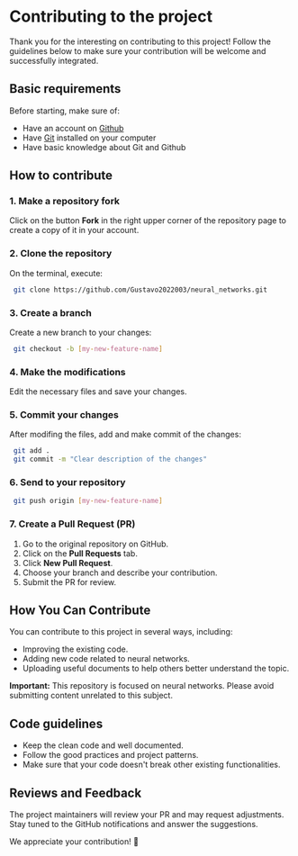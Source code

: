 # Contributing to the project

Thank you for the interesting on contributing to this project! Follow the guidelines below to make sure your contribution will be welcome and successfully integrated.

## Basic requirements

Before starting, make sure of:
- Have an account on [Github](https://github.com/)
- Have [Git](https://git-scm.com/) installed on your computer
- Have basic knowledge about Git and Github

## How to contribute

### 1. Make a repository fork
Click on the button **Fork** in the right upper corner of the repository page to create a copy of it in your account.

### 2. Clone the repository
On the terminal, execute:
```sh
 git clone https://github.com/Gustavo2022003/neural_networks.git
```

### 3. Create a branch
Create a new branch to your changes:
```sh
 git checkout -b [my-new-feature-name]
```

### 4. Make the modifications
Edit the necessary files and save your changes.

### 5. Commit your changes
After modifing the files, add and make commit of the changes:
```sh
 git add .
 git commit -m "Clear description of the changes"
```

### 6. Send to your repository
```sh
 git push origin [my-new-feature-name]
```

### 7. Create a Pull Request (PR)
1. Go to the original repository on GitHub.
2. Click on the **Pull Requests** tab.
3. Click **New Pull Request**.
4. Choose your branch and describe your contribution.
5. Submit the PR for review.

## How You Can Contribute
You can contribute to this project in several ways, including:
- Improving the existing code.
- Adding new code related to neural networks.
- Uploading useful documents to help others better understand the topic.

**Important:** This repository is focused on neural networks. Please avoid submitting content unrelated to this subject.

## Code guidelines
- Keep the clean code and well documented.
- Follow the good practices and project patterns.
- Make sure that your code doesn't break other existing functionalities.

## Reviews and Feedback
The project maintainers will review your PR and may request adjustments. Stay tuned to the GitHub notifications and answer the suggestions.

We appreciate your contribution! 🚀
